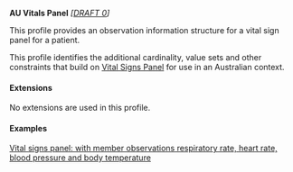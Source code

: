 **AU Vitals Panel** *[[DRAFT 0](guidance.html)]*

This profile provides an observation information structure for a vital sign panel for a patient.

This profile identifies the additional cardinality, value sets and other constraints that build on [Vital Signs Panel](http://hl7.org/fhir/StructureDefinition/vitalspanel) for use in an Australian context. 


#### Extensions

No extensions are used in this profile.


#### Examples

[Vital signs panel: with member observations respiratory rate, heart rate, blood pressure and body temperature](Observation-vitalspanel-example0.html)
